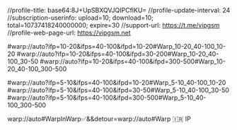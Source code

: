//profile-title: base64:8J+UpSBXQVJQIPCflKU=
//profile-update-interval: 24
//subscription-userinfo: upload=10; download=10; total=10737418240000000; expire=30
//support-url: https://t.me/vipgsm
//profile-web-page-url: https://vipgsm.net

#warp://auto?ifp=10-20&ifps=40-100&ifpd=10-20#Warp_10-20_40-100_10-20
#warp://auto?ifp=10-20&ifps=40-100&ifpd=30-200#Warp_10-20_40-100_30-50
#warp://auto?ifp=10-20&ifps=40-100&ifpd=300-500#Warp_10-20_40-100_300-500


#warp://auto?ifp=5-10&ifps=40-100&ifpd=10-20#Warp_5-10_40-100_10-20
#warp://auto?ifp=5-10&ifps=40-100&ifpd=30-50#Warp_5-10_40-100_30-50
#warp://auto?ifp=5-10&ifps=40-100&ifpd=300-500#Warp_5-10_40-100_300-500

warp://auto#WarpInWarp✅&&detour=warp://auto#Warp 🇮🇷 IP

